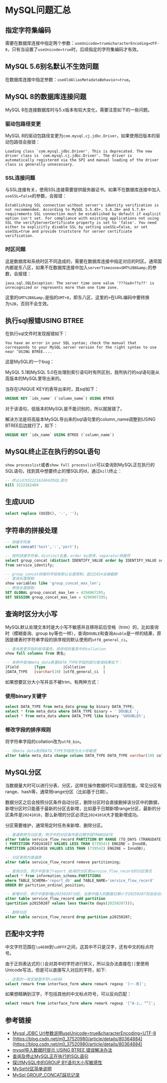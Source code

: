 # MySQL问题汇总

## 指定字符集编码

需要在数据库连接中指定两个参数：`useUnicode=true&characterEncoding=UTF-8`，只有当设置了`useUnicode=true`时，后续指定的字符集编码才有效。

## MySQL 5.6别名默认不生效问题

在数据库连接中指定参数：`useOldAliasMetadataBehavior=true`。
<!--more-->
## MySQL 8的数据库连接问题

MySQL 8在连接数据库时与5.x版本有较大变化，需要注意如下的一些问题。

### 驱动包路径变更

MySQL 8的驱动包路径变更为`com.mysql.cj.jdbc.Driver`，如果使用旧版本的驱动包路径会报错：

```
Loading class `com.mysql.jdbc.Driver'. This is deprecated. The new driver class is `com.mysql.cj.jdbc.Driver'. The driver is automatically registered via the SPI and manual loading of the driver class is generally unnecessary.
```

### SSL连接问题

与SSL连接有关，使用SSL连接需要提供服务器证书。如果不在数据库连接中加入`useSSL=false`的参数，会报错：

```
Establishing SSL connection without server's identity verification is not recommended. According to MySQL 5.5.45+, 5.6.26+ and 5.7.6+ requirements SSL connection must be established by default if explicit option isn't set. For compliance with existing applications not using SSL the verifyServerCertificate property is set to 'false'. You need either to explicitly disable SSL by setting useSSL=false, or set useSSL=true and provide truststore for server certificate verification.
```

### 时区问题

这是数据库和系统时区不同造成的，需要在数据库连接中指定对应的时区。通常国内都是东八区，如果不在数据库连接中加入`serverTimezone=GMT%2B8&amp;`的参数，会报错：

```
java.sql.SQLException: The server time zone value '???ú±ê×??±??' is unrecognized or represents more than one time zone.
```

这里的`GMT%2B8&amp;`是指的`GMT+8`，即东八区，这里的`+`在URL编码中要转换为`%2B`，否则不会生效。

## 执行sql报错USING BTREE

在执行sql文件时发现报错如下：

```
You have an error in your SQL syntax; check the manual that corresponds to your MySQL server version for the right syntax to use near ‘USING BTREE....
```

这是MySQL的一个bug：

MySQL 5.1和MySQL 5.0在处理到索引语句时有所区别，我所执行的sql语句是从高版本的MySQL里导出来的。

当存在UNIQUE KEY的表导出来时，其sql如下：

```sql
UNIQUE KEY `idx_name` (`column_name`) USING BTREE
```

对于该语句，低版本的MySQL是不能识别的，所以就报错了。

解决方法是将高版本MySQL导出来的sql语句里的column_name调整到USING BTREE后边就行了，如下：

```sql
UNIQUE KEY `idx_name` USING BTREE (`column_name`)
```

## MySQL终止正在执行的SQL语句

`show processlist`或者`show full processlist`可以查询到MySQL正在执行的SQL语句，找到其中想要终止的慢SQL的id，通过`kill`终止：

```sql
-- 终止id为3222162404的SQL语句
kill 3222162404
```

## 生成UUID

```sql
select replace (UUID(), '-', '');
```

## 字符串的拼接处理

```sql
-- 拼接字符串
select concat('host',':','port');

-- 按列拼接字符串，distinct去重，order by排序，separator拼接符
select group_concat (distinct IDENTIFY_VALUE order by IDENTIFY_VALUE separator ',')
from service_identify;

-- group_concat拼接的字段有默认长度限制，超过1024会被截断
-- 查询长度限制
show variables like 'group_concat_max_len';
-- 修改长度限制
SET GLOBAL group_concat_max_len = 4294967295;
SET SESSION group_concat_max_len = 4294967295;
```

## 查询时区分大小写

MySQL默认处理文本时是大小写不敏感并且移除前后空格（trim）的，比如查询时（模糊查询、group by等也一样），查询` DOUBLE `和查询`double`是一样的结果，原因是建表时字符串字段的排序规则默认使用的`utf8_general_ci`。

```sql
-- 查询表里字段的各项属性，排序规则看其中的collation
show full columns from 表名;

-- 本例中查询meta_data表里DATA_TYPE字段的部分查询结果如下：
|Field       |Type        |Collation        |
|DATA_TYPE   |varchar(10) |utf8_general_ci  |
```

如果想要区分大小写并且不被trim，有两种方式：

### 使用binary关键字

```sql
select DATA_TYPE from meta_data group by binary DATA_TYPE;
select * from meta_data where DATA_TYPE binary = ' DOUBLE ';
select * from meta_data where DATA_TYPE like binary '%DOUBLE%';
```

### 修改字段的排序规则

将字符串字段的collation改为`utf8_bin`。

```sql
-- 将meta data表的DATA_TYPE字段改为大小写敏感
alter table meta_data change column DATA_TYPE DATA_TYPE varchar(10) collate utf8_bin;
```

## MySQL分区

当数据量大时可以进行分表、分区，这样在操作数据时可以提高性能。常见分区有range、hash等，通常用range分区（比如基于日期）。

数据分区之后会按照分区条件自动分区，删除分区时会直接删掉该分区中的数据，新增分区时只能基于最新的分区去新增，比如基于日期新增range分区，最新的分区条件是`20241018`，那么新增的分区必须比`20241018`大才能新增成功。

分区需要维护，通常用定时任务来新增、删除分区。

```sql
-- 普通表转为分区表，例子中的分区条件是日期字段TRANSDATE
alter table service_flow_record PARTITION BY RANGE (TO_DAYS (TRANSDATE))
( PARTITION P20241017 VALUES LESS THAN (739541) ENGINE = InnoDB,
PARTITION p20241018 VALUES LESS THAN (739542) ENGINE = InnoDB);

-- 分区表转为普通表
alter table service_flow_record remove partitioning;

-- 查询分区，例子中查询了report_db库的分区表service_flow_record的分区情况
select * from information_schema.PARTITIONS
where TABLE_SCHEMA='report_db' and TABLE_NAME='service_flow_record'
ORDER BY partition_ordinal_position;

-- 新增分区，例子中是新增p20250207分区，当表中插入的数据日期小于20250207则会自动分到该分区
alter table service_flow_record add partition
(partition p20250207 values less than(to days(20250207)));

-- 删除分区
alter table service_flow_record drop partition p20250207;
```

## 匹配中文字符

中文字符范围在`\u4E00`到`\u9FFF`之间，这其中不只是汉字，还有中文的标点符号。

由于正则表达式的`[]`会对其中的字符进行转义，所以没办法直接在`[]`里使用Unicode写法，但是可以直接写入对应的字符，如下:

```sql
-- 这里的一其实就是字符\u4E00
select remark from interface_form where remark regexp '[一-鿿]';
```

如果想精确到汉字，不包括其他的中文标点符号，可以反向匹配：

```sql
select remark from interface_form where remark regexp '[^A-z，、“”]';
```

## 参考链接

* [Mysql JDBC Url参数说明useUnicode=true&characterEncoding=UTF-8](https://www.cnblogs.com/mracale/p/5842572.html)
* [https://blog.csdn.net/m0_37520980/article/details/80364884](https://blog.csdn.net/m0_37520980/article/details/80364884)
* [mysql导入数据时提示 USING BTREE 错误解决办法](https://blog.csdn.net/ccfxue/article/details/71118612)
* [查询及停止MySQL正在执行的SQL语句](https://blog.csdn.net/weixin_47766381/article/details/121542788)
* [探讨MySQL中的GROUP BY语句大小写敏感性](https://blog.csdn.net/qq_29752857/article/details/142493234)
* [MySql分区简单说明](https://blog.csdn.net/htydowd/article/details/126852861)
* [MySql GROUP_CONCAT踩坑记录](https://blog.csdn.net/weixin_38361347/article/details/121942300)